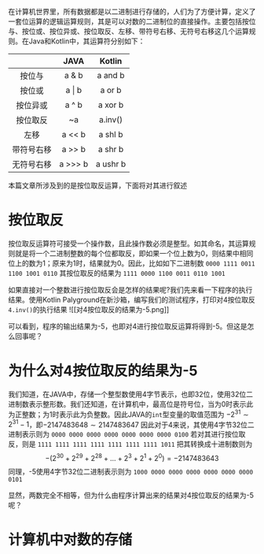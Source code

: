 在计算机世界里，所有数据都是以二进制进行存储的，人们为了方便计算，定义了一套位运算的逻辑运算规则，其是可以对数的二进制位的直接操作。主要包括按位与、按位或、按位异或、按位取反、左移、带符号右移、无符号右移这几个运算规则。在Java和Kotlin中，其运算符分别如下：

|            |  JAVA   |  Kotlin  |
|:----------:|:-------:|:--------:|
|   按位与   |  a & b  | a and b  |
|   按位或   | a \| b  |  a or b  |
|  按位异或  |  a ^ b  | a xor b  |
|  按位取反  |   ~a    | a.inv()  |
|    左移    | a << b  | a shl b  |
| 带符号右移 | a >> b  | a shr b  |
| 无符号右移 | a >>> b | a ushr b |
本篇文章所涉及到的是按位取反运算，下面将对其进行叙述

# 按位取反
按位取反运算符可接受一个操作数，且此操作数必须是整型。如其命名，其运算规则就是将一个二进制整数的每个位都取反，即如果一个位上数为0，则结果中相同位上的数为1；原来为1时，结果就为0。因此，比如如下二进制数
`0000 1111 0011 1100 1001 0110`
其按位取反的结果为
`1111 0000 1100 0011 0110 1001`

如果直接对一个整数进行按位取反会是怎样的结果呢?我们先来看一下程序的执行结果。使用Kotlin Palyground在新沙箱，编写我们的测试程序，打印对4按位取反`4.inv()`的执行结果
![[对4按位取反的结果为-5.png]]

可以看到，程序的输出结果为-5，也即对4进行按位取反运算将得到-5。但这是怎么回事呢？

# 为什么对4按位取反的结果为-5
我们知道，在JAVA中，存储一个整型数使用4字节表示，也即32位，使用32位二进制数表示整形数。我们还知道，在计算机中，最高位是符号位，当为0时表示此为正整数；为1时表示此为负整数。因此JAVA的`int`型变量的取值范围为  $-2^{31} \sim 2^{31} - 1$，即$-2147483648 \sim 2147483647$
因此对于4来说，其使用4字节32位二进制表示则为
`0000 0000 0000 0000 0000 0000 0000 0100`
若对其进行按位取反，则是
`1111 1111 1111 1111 1111 1111 1111 1011`
把其转换成十进制数则为
$$ -(2^{30} + 2^{29} + 2^{28} + ... + 2^3 + 2^1 + 2^0)= -2147483643$$
同理，-5使用4字节32位二进制表示则为
`1000 0000 0000 0000 0000 0000 0000 0101`

显然，两数完全不相等，但为什么由程序计算出来的结果对4按位取反的结果为-5呢？

# 计算机中对数的存储
